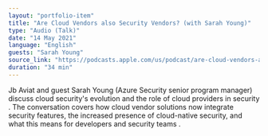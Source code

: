 ```yaml
---
layout: "portfolio-item"
title: "Are Cloud Vendors also Security Vendors? (with Sarah Young)"
type: "Audio (Talk)"
date: "14 May 2021"
language: "English"
guests: "Sarah Young"
source_link: "https://podcasts.apple.com/us/podcast/are-cloud-vendors-also-security-vendors-with-sarah-young/id1535238655?i=1000521717965"
duration: "34 min"
---
```


Jb Aviat and guest Sarah Young (Azure Security senior program manager) discuss cloud security's evolution and the role of cloud providers in security . The conversation covers how cloud vendor solutions now integrate security features, the increased presence of cloud-native security, and what this means for developers and security teams .
